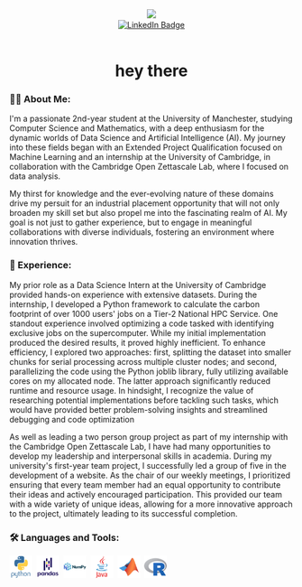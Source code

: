 <div id="header" align="center">
  <img src="https://media.giphy.com/media/M9gbBd9nbDrOTu1Mqx/giphy.gif" width="100"/>

  <div id="badges">
    <a href="https://www.linkedin.com/in/adam-calleja/">
      <img src="https://img.shields.io/badge/LinkedIn-F27408?style=for-the-badge&logo=linkedin&logoColor=white" alt="LinkedIn Badge"/>
    </a>
  </div>

  <img src="https://komarev.com/ghpvc/?username=Adam-Calleja&style=flat-square&color=blue" alt=""/>

<h1>hey there</h1>

</div>

### 👨‍💼 About Me:

I'm a passionate 2nd-year student at the University of Manchester, studying Computer Science and Mathematics, with a deep enthusiasm for the dynamic worlds of Data Science and Artificial Intelligence (AI). My journey into these fields began with an Extended Project Qualification focused on Machine Learning and an internship at the University of Cambridge, in collaboration with the Cambridge Open Zettascale Lab, where I focused on data analysis. 

My thirst for knowledge and the ever-evolving nature of these domains drive my persuit for an industrial placement opportunity that will not only broaden my skill set but also propel me into the fascinating realm of AI. My goal is not just to gather experience, but to engage in meaningful collaborations with diverse individuals, fostering an environment where innovation thrives.

### 📄 Experience:

My prior role as a Data Science Intern at the University of Cambridge provided hands-on experience with extensive datasets. During the internship, I developed a Python framework to calculate the carbon footprint of over 1000 users' jobs on a Tier-2 National HPC Service. One standout experience involved optimizing a code tasked with identifying exclusive jobs on the supercomputer. While my initial implementation produced the desired results, it proved highly inefficient. To enhance efficiency, I explored two approaches: first, splitting the dataset into smaller chunks for serial processing across multiple cluster nodes; and second, parallelizing the code using the Python joblib library, fully utilizing available cores on my allocated node. The latter approach significantly reduced runtime and resource usage. In hindsight, I recognize the value of researching potential implementations before tackling such tasks, which would have provided better problem-solving insights and streamlined debugging and code optimization

As well as leading a two person group project as part of my internship with the Cambridge Open Zettascale Lab, I have had many opportunities to develop my leadership and interpersonal skills in academia. During my university's first-year team project, I successfully led a group of five in the development of a website. As the chair of our weekly meetings, I prioritized ensuring that every team member had an equal opportunity to contribute their ideas and actively encouraged participation. This provided our team with a wide variety of unique ideas, allowing for a more innovative approach to the project, ultimately leading to its successful completion.

### 🛠️ Languages and Tools:

<div>
  <img src="https://github.com/devicons/devicon/blob/master/icons/python/python-original-wordmark.svg" title="Python" alt="Python" width="40" height="40"/>&nbsp;
  <img src="https://github.com/devicons/devicon/blob/master/icons/pandas/pandas-original-wordmark.svg" title="Pandas" alt="Pandas" width="40" height="40"/>&nbsp;
  <img src="https://github.com/devicons/devicon/blob/master/icons/numpy/numpy-original-wordmark.svg" title="Numpy" alt="Numpy" width="40" height="40"/>&nbsp;
  <img src="https://github.com/devicons/devicon/blob/master/icons/java/java-original-wordmark.svg" title="Java" alt="Java" width="40" height="40"/>&nbsp;
  <img src="https://github.com/devicons/devicon/blob/master/icons/matlab/matlab-original.svg" title="Matlab" alt="Matlab" width="40" height="40"/>&nbsp;
  <img src="https://github.com/devicons/devicon/blob/master/icons/r/r-original.svg" title="R" alt="R" width="40" height="40"/>&nbsp;
</div>
